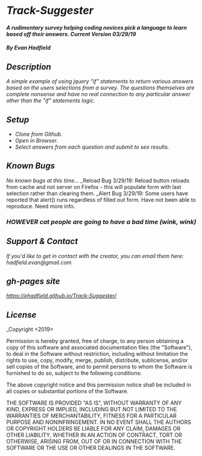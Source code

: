 # _Track-Suggester_

#### _A rudimentary survey helping coding novices pick a language to learn based off their answers. Current Version 03/29/19_

#### _By Evan Hadfield_

## _Description_
_A simple example of using jquery "if" statements to return various answers based on the users selections from a survey. The questions themselves are complete nonsense and have no real connection to any particular answer other than the "if" statements logic._

## _Setup_
* _Clone from Github._
* _Open in Browser._
* _Select answers from each question and submit to see results._

## _Known Bugs_
_No known bugs at this time..._
_Reload Bug 3/29/19: Reload button reloads from cache and not server on Firefox - this will populate form with last selection rather than clearing them.
_Alert Bug 3/29/19: Some users have reported that alert() runs regardless of filled out form. Have not been able to reproduce. Need more info.
### _HOWEVER_ _cat people are going to have a bad time (wink, wink)_


## _Support & Contact_
_If you'd like to get in contact with the creator, you can email them here: hadfield.evan@gmail.com_

## _gh-pages site_
_https://ehadfield.github.io/Track-Suggester/_

## _License_
_Copyright <2019> <Evan Hadfield>

Permission is hereby granted, free of charge, to any person obtaining a copy of this software and associated documentation files (the "Software"), to deal in the Software without restriction, including without limitation the rights to use, copy, modify, merge, publish, distribute, sublicense, and/or sell copies of the Software, and to permit persons to whom the Software is furnished to do so, subject to the following conditions:

The above copyright notice and this permission notice shall be included in all copies or substantial portions of the Software.

THE SOFTWARE IS PROVIDED "AS IS", WITHOUT WARRANTY OF ANY KIND, EXPRESS OR IMPLIED, INCLUDING BUT NOT LIMITED TO THE WARRANTIES OF MERCHANTABILITY, FITNESS FOR A PARTICULAR PURPOSE AND NONINFRINGEMENT. IN NO EVENT SHALL THE AUTHORS OR COPYRIGHT HOLDERS BE LIABLE FOR ANY CLAIM, DAMAGES OR OTHER LIABILITY, WHETHER IN AN ACTION OF CONTRACT, TORT OR OTHERWISE, ARISING FROM, OUT OF OR IN CONNECTION WITH THE SOFTWARE OR THE USE OR OTHER DEALINGS IN THE SOFTWARE.
